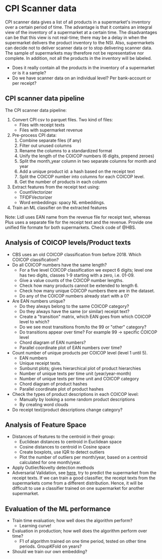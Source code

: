 # CPI Scanner data

CPI scanner data gives a list of all products in a supermarket's inventory over a certain
period of time. The advantage is that it contains an integral view of the inventory of a
supermarket at a certain time. The disadvantages can be that this view is not real-time;
there may be a delay in when the supermarket delivers the product inventory to the NSI.
Also, supermarkets can decide not to deliver scanner data or to stop delivering scanner
data. The sample of supermarkets may therefore not be representative nor complete. In addition, not all the products in the inventory will be labeled.

- Does it really contain all the products in the inventory of a supermarket or is it a sample?
- Do we have scanner data on an individual level? Per bank-account or per receipt?

## CPI scanner data pipeline

The CPI scanner data pipeline:

1. Convert CPI csv to parquet files. Two kind of files:
   - Files with receipt texts
   - Files with supermarket revenue
2. Pre-process CPI data:
   1. Combine separate files (if any)
   2. Filter out unused columns
   3. Rename the columns to a standardized format
   4. Unify the length of the COICOP numbers (6 digits, prepend zeroes)
   5. Split the month_year column in two separate columns for month and year
   6. Add a unique product id: a hash based on the receipt text
   7. Split the COICOP number into columns for each COICOP level.
   8. Get the number of products in each column
3. Extract features from the receipt text using:
   - CountVectorizer
   - TFIDFVectorizer
   - Word embeddings: spacy NL embeddings.
4. Train an ML classifier on the extracted features

Note: Lidl uses EAN name from the revenue file for receipt text, whereas Plus uses a
separate file for the receipt text and the revenue. Provide one unified file formate
for both supermarkets. Check code of @HBS.

## Analysis of COICOP levels/Product texts

- CBS uses an old COICOP classification from before 2018. Which COICOP classification?
- Do all COICOP numbers have the same length?
  - For a five level COICOP classification we expect 6 digits; level one has two digits, classes 1-9 starting with a zero, i.e. 01-09.
  - Give a value counts of the COICOP number lengths.
  - Check how many products cannot be extended to length 6.
  - Check how many unique COICOP numbers there are in the dataset.
  - Do any of the COICOP numbers already start with a 0?
- Are EAN numbers unique?
  - Do they always belong to the same COICOP category?
  - Do they always have the same (or similar) receipt text?
  - Create a "transition" matrix, which EAN goes from which COICOP level to which?
  - Do we see most transitions from/to the 99 or "other" category?
  - Do transitions appear over time? For example 99 -> specific COICOP level
  - Chord diagram of EAN numbers?
  - Parallel coordinate plot of EAN numbers over time?
- Count number of unique products per COICOP level (level 1 until 5).
  - EAN numbers
  - Unique receipt texts.
  - Sunburst plots; gives hierarchical plot of product hierarchies
  - Number of unique texts per time unit (year/year-month)
  - Number of unique texts per time unit and COICOP category
  - Chord diagram of product hashes
  - Parallel coordinate plot of product hashes
- Check the types of product descriptions in each COICOP level:
  - Manually by looking a some random product descriptions
  - By creating word clouds
- Do receipt text/product descriptions change category?

## Analysis of Feature Space

- Distances of features to the centroid in their group:
  - Euclidean distances to centroid in Euclidean space
  - Cosine distances to centroid in Cosine space
  - Create boxplots, use IQR to detect outliers
  - Plot the number of outliers per month/year, based on a centroid calculated for one month/year.
- Apply Outlier/Novelty detection methods
- Adversarial Validation, see [here](https://www.kaggle.com/code/carlmcbrideellis/what-is-adversarial-validation),
  try to predict the supermarket from the receipt texts. If we can train a good classifier, the receipt texts from the
  supermarkets come from a different distribution. Hence, it will be difficult to use a classifier trained on one
  supermarket for another supermarket.

## Evaluation of the ML performance

- Train time evaluation; how well does the algorithm perform?
  - Learning curve!
- Evaluation in production; how well does the algorithm perform over time?
  - F1 of algorithm trained on one time period, tested on other time periods. GroupKFold on years?
- Should we train our own embedding?
